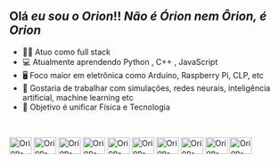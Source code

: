 ## Olá *eu sou o Orion*!! _Não é Órion nem Ôrion, é Orion_
- 👨‍💻 Atuo como full stack
- 💻 Atualmente aprendendo Python , C++ , JavaScript
- 🖥️ Foco maior em eletrônica como Arduino, Raspberry Pi, CLP, etc
- 🤖 Gostaria de trabalhar com simulações, redes neurais, inteligência artificial, machine learning etc
- 🎯 Objetivo é unificar Física e Tecnologia

##

<div style = "display: inline_block"><br>
  <img align="center" alt="Orion-Python" height="30" width="40" src="https://cdn.jsdelivr.net/gh/devicons/devicon/icons/python/python-original-wordmark.svg" />
  <img align="center" alt="Orion-JavaScript" height="30" width="40" src="https://cdn.jsdelivr.net/gh/devicons/devicon/icons/javascript/javascript-original.svg" />              
  <img align="center" alt="Orion-C++" height="30" width="40" src="https://cdn.jsdelivr.net/gh/devicons/devicon/icons/cplusplus/cplusplus-original.svg" />
  <img align="center" alt="Orion-VsCode" height="30" width="40" src="https://cdn.jsdelivr.net/gh/devicons/devicon/icons/vscode/vscode-original-wordmark.svg" />
  <img align="center" alt="Orion-Arduino" height="30" width="40" src="https://cdn.jsdelivr.net/gh/devicons/devicon/icons/arduino/arduino-original-wordmark.svg" />
  <img align="center" alt="Orion-RaspberryPi" height="30" width="40" src="https://cdn.jsdelivr.net/gh/devicons/devicon/icons/raspberrypi/raspberrypi-original.svg" />
  <img align="center" alt="Orion-Linux" height="30" width="40" src="https://cdn.jsdelivr.net/gh/devicons/devicon/icons/linux/linux-original.svg" />
  <img align="center" alt="Orion-Android" height="30" width="40" src="https://cdn.jsdelivr.net/gh/devicons/devicon/icons/android/android-original-wordmark.svg" />
  <img align="center" alt="Orion-Atom" height="30" width="40" src="https://cdn.jsdelivr.net/gh/devicons/devicon/icons/atom/atom-original.svg" />
  <img align="center" alt="Orion-LabView" height="30" width="40"  src="https://cdn.jsdelivr.net/gh/devicons/devicon/icons/labview/labview-original.svg" />
          
          
</div>
        
##

<!---
OrionOliveira/OrionOliveira is a ✨ special ✨ repository because its `README.md` (this file) appears on your GitHub profile.
You can click the Preview link to take a look at your changes.
--->
